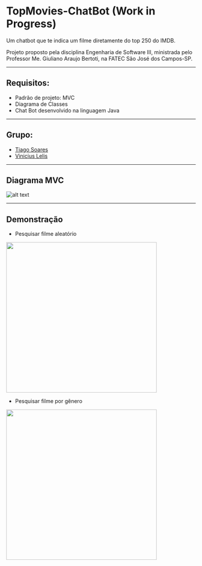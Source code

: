 # TopMovies-ChatBot (Work in Progress)
Um chatbot que te indica um filme diretamente do top 250 do IMDB.

Projeto proposto pela disciplina Engenharia de Software III, ministrada pelo Professor Me. Giuliano Araujo Bertoti, na FATEC São José dos Campos-SP.

___

## Requisitos:

* Padrão de projeto: MVC
* Diagrama de Classes
* Chat Bot desenvolvido na linguagem Java

___

## Grupo:
* [Tiago Soares](https://github.com/tiagosoares94)
* [Vinicius Lelis](https://github.com/ViniciusLeelis)

___

## Diagrama MVC

![alt text](https://github.com/tiagosoares94/TopMoviesChatBot/blob/master/diagrama.png)

___

## Demonstração

* Pesquisar filme aleatório

<img src="https://github.com/tiagosoares94/TopMoviesChatBot/blob/master/filme-aleatorio.png" width="400">

* Pesquisar filme por gênero

<img src="https://github.com/tiagosoares94/TopMoviesChatBot/blob/master/filme-genero.png" width="400">
